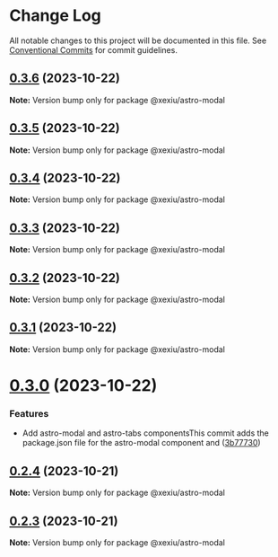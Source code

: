 # Change Log

All notable changes to this project will be documented in this file.
See [Conventional Commits](https://conventionalcommits.org) for commit guidelines.

## [0.3.6](https://github.com/xexiu/astro-components/compare/@xexiu/astro-modal@0.3.5...@xexiu/astro-modal@0.3.6) (2023-10-22)

**Note:** Version bump only for package @xexiu/astro-modal





## [0.3.5](https://github.com/xexiu/astro-components/compare/@xexiu/astro-modal@0.3.4...@xexiu/astro-modal@0.3.5) (2023-10-22)

**Note:** Version bump only for package @xexiu/astro-modal





## [0.3.4](https://github.com/xexiu/astro-components/compare/@xexiu/astro-modal@0.3.3...@xexiu/astro-modal@0.3.4) (2023-10-22)

**Note:** Version bump only for package @xexiu/astro-modal





## [0.3.3](https://github.com/xexiu/astro-components/compare/@xexiu/astro-modal@0.3.2...@xexiu/astro-modal@0.3.3) (2023-10-22)

**Note:** Version bump only for package @xexiu/astro-modal





## [0.3.2](https://github.com/xexiu/astro-components/compare/@xexiu/astro-modal@0.3.1...@xexiu/astro-modal@0.3.2) (2023-10-22)

**Note:** Version bump only for package @xexiu/astro-modal





## [0.3.1](https://github.com/xexiu/astro-components/compare/@xexiu/astro-modal@0.3.0...@xexiu/astro-modal@0.3.1) (2023-10-22)

**Note:** Version bump only for package @xexiu/astro-modal





# [0.3.0](https://github.com/xexiu/astro-components/compare/@xexiu/astro-modal@0.2.4...@xexiu/astro-modal@0.3.0) (2023-10-22)


### Features

* Add astro-modal and astro-tabs componentsThis commit adds the package.json file for the astro-modal component and ([3b77730](https://github.com/xexiu/astro-components/commit/3b77730dc8b30bbec48ff9bc42c0aea48c905a0a))





## [0.2.4](https://github.com/xexiu/astro-components/compare/@xexiu/astro-modal@0.2.3...@xexiu/astro-modal@0.2.4) (2023-10-21)

**Note:** Version bump only for package @xexiu/astro-modal





## [0.2.3](https://github.com/xexiu/astro-components/compare/@xexiu/astro-modal@0.1.9...@xexiu/astro-modal@0.2.3) (2023-10-21)

**Note:** Version bump only for package @xexiu/astro-modal
